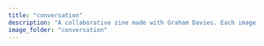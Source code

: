 ```yaml
---
title: "conversation"
description: "A collaborative zine made with Graham Davies. Each image was a reply to the previous one by the other photographer."
image_folder: "conversation"
---
```

